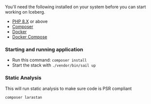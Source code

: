 # 
You'll need the following installed on your system before you can start working on Iceberg.

- [PHP 8.X](https://www.php.net/downloads) or above
- [Composer](https://getcomposer.org)
- [Docker](https://docs.docker.com/desktop/)
- [Docker Compose](https://docs.docker.com/compose/install/)

### Starting and running application
- Run this command: `composer install`
- Start the stack with `./vendor/bin/sail up`

### Static Analysis
This will run static analysis to make sure code is PSR compliant

```
composer larastan
```

